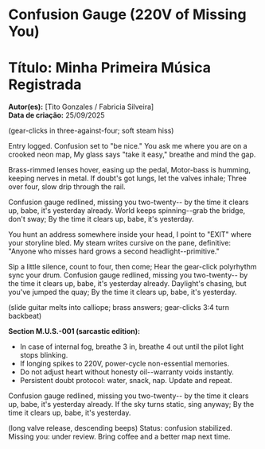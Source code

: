 # Confusion Gauge (220V of Missing You)
# Título: Minha Primeira Música Registrada
**Autor(es):** [Tito Gonzales / Fabricia Silveira]  
**Data de criação:** 25/09/2025

(gear-clicks in three-against-four; soft steam hiss)

Entry logged. Confusion set to "be nice."
You ask me where you are on a crooked neon map,
My glass says "take it easy," breathe and mind the gap.

Brass-rimmed lenses hover, easing up the pedal,
Motor-bass is humming, keeping nerves in metal.
If doubt's got lungs, let the valves inhale;
Three over four, slow drip through the rail.

Confusion gauge redlined, missing you two-twenty--
by the time it clears up, babe, it's yesterday already.
World keeps spinning--grab the bridge, don't sway;
By the time it clears up, babe, it's yesterday.

You hunt an address somewhere inside your head,
I point to "EXIT" where your storyline bled.
My steam writes cursive on the pane, definitive:
"Anyone who misses hard grows a second headlight--primitive."

Sip a little silence, count to four, then come;
Hear the gear-click polyrhythm sync your drum.
Confusion gauge redlined, missing you two-twenty--
by the time it clears up, babe, it's yesterday already.
Daylight's chasing, but you've jumped the quay;
By the time it clears up, babe, it's yesterday.

(slide guitar melts into calliope; brass answers; gear-clicks 3:4 turn backbeat)

**Section M.U.S.-001 (sarcastic edition):**

- In case of internal fog, breathe 3 in, breathe 4 out until the pilot light stops blinking.
- If longing spikes to 220V, power-cycle non-essential memories.
- Do not adjust heart without honesty oil--warranty voids instantly.
- Persistent doubt protocol: water, snack, nap. Update and repeat.

Confusion gauge redlined, missing you two-twenty--
by the time it clears up, babe, it's yesterday already.
If the sky turns static, sing anyway;
By the time it clears up, babe, it's yesterday.

(long valve release, descending beeps)
Status: confusion stabilized. Missing you: under review. Bring coffee and a better map next time.
